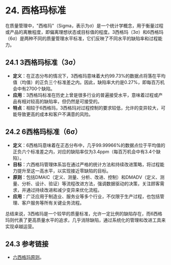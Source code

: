 # 24. 西格玛标准

在质量管理中，"西格玛"（Sigma，表示为σ）是一个统计学概念，用于衡量过程或产品的离散程度，即偏离理想状态或目标值的程度。3西格玛（3σ）和6西格玛（6σ）是两种不同的质量管理水平标准，它们反映了不同水平的缺陷率和过程能力。

## 24.1 3西格玛标准（3σ）

- **定义**：在正态分布的情况下，3西格玛意味着大约99.73%的数据点将落在平均值（均值）的正负三个标准差之内。因此，缺陷率大约是0.27%，即每百万机会中有2700个缺陷。
- **应用**：3西格玛标准在历史上曾是很多行业的普遍接受水平，意味着过程或产品有相对较高的缺陷率，但仍然是可接受的。
- **特点**：相较于6西格玛，3西格玛对过程控制的要求较低，允许的变异较大，可能导致更高的成本和客户不满意的风险。

## 24.2 6西格玛标准（6σ）

- **定义**：6西格玛意味着在正态分布中，几乎99.99966%的数据点位于平均值的正负六个标准差之内，对应的缺陷率仅为3.4ppm（每百万机会中有3.4个缺陷）。
- **目标**：六西格玛管理体系旨在通过严格的统计方法和持续改进策略，将过程能力提升至这一高水平，以实现接近零缺陷的目标。
- **原则**：包括DMAIC（定义、测量、分析、改进、控制）和DMADV（定义、测量、分析、设计、验证）等流程改进方法，强调数据驱动的决策，关注顾客需求，并通过持续改进和减少变异来优化流程。
- **应用**：广泛应用于制造业、服务业等多个行业，不仅限于生产过程，也包括管理、客户服务等所有关键业务流程。

总结来说，3西格玛是一个较早的质量标准，允许一定比例的缺陷存在，而6西格玛则代表了更高质量水平的追求，几乎消除缺陷，通过系统化的管理和改进工具来实现卓越运营。

## 24.3 参考链接

- [六西格玛原则](https://baike.baidu.com/item/%E5%85%AD%E8%A5%BF%E6%A0%BC%E7%8E%9B%E5%8E%9F%E5%88%99)。
